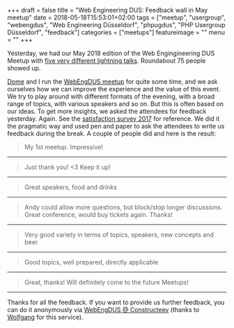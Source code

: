 +++
draft = false
title = "Web Engineering DUS: Feedback wall in May meetup"
date = 2018-05-18T15:53:01+02:00
tags = ["meetup", "usergroup", "webengdus", "Web Engineering Düsseldorf", "phpugdus", "PHP Usergroup Düsseldorf", "feedback"]
categories = ["meetups"]
featureimage = ""
menu = ""
+++

Yesterday, we had our May 2018 edition of the Web Engingineering DUS Meetup with [five very different lightning talks](https://www.meetup.com/Web-Engineering-Duesseldorf/events/248019083/).
Roundabout 75 people showed up.

[Dome](https://twitter.com/milchjieper) and I run the [WebEngDUS meetup](https://www.meetup.com/Web-Engineering-Duesseldorf) for quite some time, and we ask ourselves how we can improve the experience and the value of this event.
We try to play around with different formats of the evening, with a broad range of topics, with various speakers and so on.
But this is often based on our ideas.
To get more insights, we asked the attendees for feedback yesterday.
Again. See the [satisfaction survey 2017](https://andygrunwald.com/blog/web-engineering-dus-satisfaction-survey-2017/) for reference.
We did it the pragmatic way and used pen and paper to ask the attendees to write us feedback during the break.
A couple of people did and here is the result:

> My 1st meetup. Impressive!

---

> Just thank you! <3 Keep it up!

---

> Great speakers, food and drinks

---

> Andy could allow more questions, but block/stop longer discussions. Great conference, would buy tickets again. Thanks!

---

> Very good variety in terms of topics, speakers, new concepts and beer

---

> Good topics, well prepared, directly applicable

---

> Great, thanks! Will definitely come to the future Meetups!

---

Thanks for all the feedback.
If you want to provide us further feedback, you can do it anonymously via [WebEngDUS @ Constructeev](http://www.constructeev.com/webengdus) (thanks to [Wolfgang](https://twitter.com/schafele) for this service).